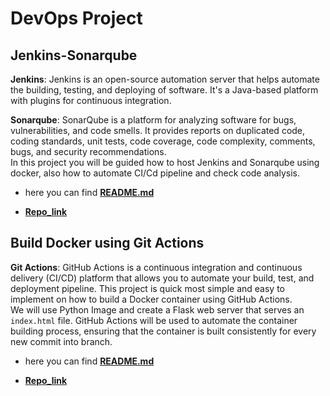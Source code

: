 # DevOps Project

## Jenkins-Sonarqube

**Jenkins**: Jenkins is an open-source automation server that helps automate the building, testing, and deploying of software. It's a Java-based platform with plugins for continuous integration.  

**Sonarqube**: SonarQube is a platform for analyzing software for bugs, vulnerabilities, and code smells. It provides reports on duplicated code, coding standards, unit tests, code coverage, code complexity, comments, bugs, and security recommendations.  
In this project you will be guided how to host Jenkins and Sonarqube using docker, also how to automate CI/Cd pipeline and check code analysis.

* here you can find [**README.md**](https://github.com/botlaram/devops_projects/blob/jenkins-sonarqube/README.md)

* [**Repo_link**](https://github.com/botlaram/devops_projects/blob/jenkins-sonarqube/)

## Build Docker using Git Actions

**Git Actions**: GitHub Actions is a continuous integration and continuous delivery (CI/CD) platform that allows you to automate your build, test, and deployment pipeline.
This project is quick most simple and easy to implement on how to build a Docker container using GitHub Actions.  
We will use Python Image and create a Flask web server that serves an `index.html` file. GitHub Actions will be used to automate the container building process, ensuring that the container is built consistently for every new commit into branch.

* here you can find [**README.md**](https://github.com/botlaram/devops_projects/blob/docker-img-gitaction/README.md)

* [**Repo_link**](https://github.com/botlaram/devops_projects/blob/docker-img-gitaction/)
